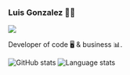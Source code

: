 ### Luis Gonzalez 👋🏼

![](https://komarev.com/ghpvc/?username=gogl92)

Developer of code 🖥  & business 📊.

![GitHub stats](https://github-readme-stats.vercel.app/api?username=gogl92&show_icons=true&count_private=true&hide=contribs&theme=vue-dark)
![Language stats](https://github-readme-stats.vercel.app/api/top-langs/?username=gogl92&layout=compact&theme=vue-dark)

